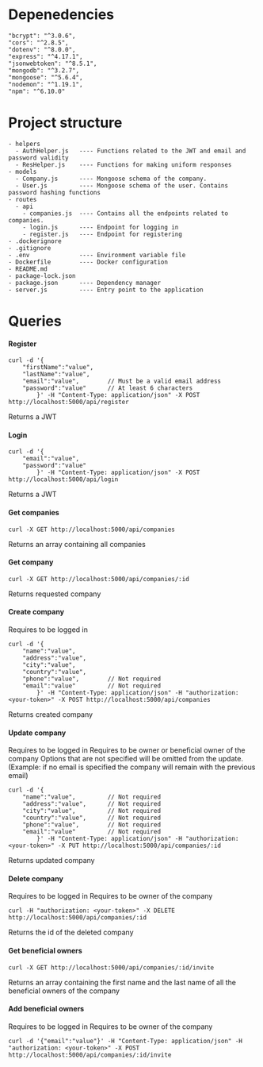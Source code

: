 # Depenedencies
    "bcrypt": "^3.0.6",
    "cors": "^2.8.5",
    "dotenv": "^8.0.0",
    "express": "^4.17.1",
    "jsonwebtoken": "^8.5.1",
    "mongodb": "^3.2.7",
    "mongoose": "^5.6.4",
    "nodemon": "^1.19.1",
    "npm": "^6.10.0"


# Project structure
    - helpers
      - AuthHelper.js   ---- Functions related to the JWT and email and password validity
      - ResHelper.js    ---- Functions for making uniform responses
    - models
      - Company.js      ---- Mongoose schema of the company.
      - User.js         ---- Mongoose schema of the user. Contains password hashing functions
    - routes 
      - api
        - companies.js  ---- Contains all the endpoints related to companies.
        - login.js      ---- Endpoint for logging in
        - register.js   ---- Endpoint for registering
    - .dockerignore
    - .gitignore
    - .env              ---- Environment variable file
    - Dockerfile        ---- Docker configuration
    - README.md
    - package-lock.json
    - package.json      ---- Dependency manager
    - server.js         ---- Entry point to the application


# Queries
#### Register
```
curl -d '{
    "firstName":"value",
    "lastName":"value",
    "email":"value",        // Must be a valid email address
    "password":"value"      // At least 6 characters
        }' -H "Content-Type: application/json" -X POST http://localhost:5000/api/register
```
Returns a JWT

#### Login 
```
curl -d '{
    "email":"value",
    "password":"value"
        }' -H "Content-Type: application/json" -X POST http://localhost:5000/api/login
```
Returns a JWT

#### Get companies
```
curl -X GET http://localhost:5000/api/companies
```
Returns an array containing all companies


#### Get company
```
curl -X GET http://localhost:5000/api/companies/:id
```
Returns requested company


#### Create company 
Requires to be logged in
```
curl -d '{
    "name":"value",
    "address":"value",
    "city":"value",
    "country":"value",
    "phone":"value",        // Not required
    "email":"value"         // Not required
        }' -H "Content-Type: application/json" -H "authorization: <your-token>" -X POST http://localhost:5000/api/companies
```
Returns created company


#### Update company
Requires to be logged in
Requires to be owner or beneficial owner of the company
Options that are not specified will be omitted from the update. (Example: if no email is specified the company will remain with the previous email)
```
curl -d '{
    "name":"value",         // Not required
    "address":"value",      // Not required
    "city":"value",         // Not required
    "country":"value",      // Not required
    "phone":"value",        // Not required
    "email":"value"         // Not required
        }' -H "Content-Type: application/json" -H "authorization: <your-token>" -X PUT http://localhost:5000/api/companies/:id
```
Returns updated company


#### Delete company
Requires to be logged in
Requires to be owner of the company
```
curl -H "authorization: <your-token>" -X DELETE http://localhost:5000/api/companies/:id
```
Returns the id of the deleted company


#### Get beneficial owners
```
curl -X GET http://localhost:5000/api/companies/:id/invite
```
Returns an array containing the first name and the last name of all the beneficial owners of the company


#### Add beneficial owners
Requires to be logged in
Requires to be owner of the company
```
curl -d '{"email":"value"}' -H "Content-Type: application/json" -H "authorization: <your-token>" -X POST http://localhost:5000/api/companies/:id/invite
```
